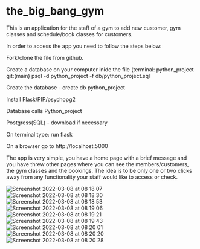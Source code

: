 # the_big_bang_gym

This is an application for the staff of a gym to add new customer, gym classes and schedule/book classes for customers.

In order to access the app you need to follow the steps below:

Fork/clone the file from github.

Create a database on your computer inide the file (terminal: python_project git:(main) psql -d python_project -f db/python_project.sql

Create the database - create db python_project

Install Flask/PIP/psychopg2

Database calls Python_project

Postgress(SQL) - download if necessary

On terminal type: run flask

On a browser go to http://localhost:5000

The app is very simple, you have a home page with a brief message and you have threw other pages where you can see the members/customers, the gym classes and the bookings. The idea is to be only one or two clicks away from any functionality your staff would like to access or check.

![Screenshot 2022-03-08 at 08 18 07](https://user-images.githubusercontent.com/93665740/157195868-36564183-fc90-4e69-b75b-0922a072318d.png)
![Screenshot 2022-03-08 at 08 18 30](https://user-images.githubusercontent.com/93665740/157195879-20a53050-2100-42dc-b790-2a77f74823a5.png)
![Screenshot 2022-03-08 at 08 18 53](https://user-images.githubusercontent.com/93665740/157195889-0432e0b8-1e15-4305-83d6-67492d00f561.png)
![Screenshot 2022-03-08 at 08 19 06](https://user-images.githubusercontent.com/93665740/157195896-f3b022c3-3215-4bfc-a0b9-c8917bb14bdf.png)
![Screenshot 2022-03-08 at 08 19 21](https://user-images.githubusercontent.com/93665740/157195908-05b2ec31-6902-489a-a2ca-089793b10508.png)
![Screenshot 2022-03-08 at 08 19 43](https://user-images.githubusercontent.com/93665740/157195916-fc00f126-76ec-4e74-be46-453275eb08c5.png)
![Screenshot 2022-03-08 at 08 20 01](https://user-images.githubusercontent.com/93665740/157195927-74f89adb-a322-4277-ae1f-15d97bc706be.png)
![Screenshot 2022-03-08 at 08 20 20](https://user-images.githubusercontent.com/93665740/157195941-005c7373-f4e4-4eee-8adf-8c635b21880c.png)
![Screenshot 2022-03-08 at 08 20 28](https://user-images.githubusercontent.com/93665740/157195957-9d51f2a1-b273-4c6b-b7f5-28ca5162796d.png)

